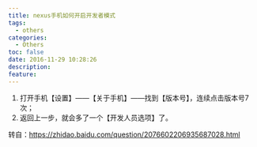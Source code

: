 ```yaml
---
title: nexus手机如何开启开发者模式
tags:
  - others
categories:
  - Others
toc: false
date: 2016-11-29 10:28:26
description: 
feature:
---
```


1. 打开手机【设置】——【关于手机】——找到【版本号】，连续点击版本号7次；
2. 返回上一步，就会多了一个【开发人员选项】了。

转自：https://zhidao.baidu.com/question/2076602206935687028.html

